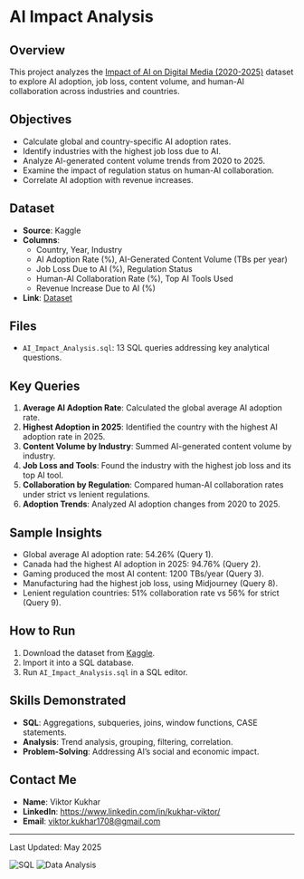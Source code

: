 # AI Impact Analysis

## Overview
This project analyzes the [Impact of AI on Digital Media (2020-2025)](https://www.kaggle.com/datasets/atharvasoundankar/impact-of-ai-on-digital-media-2020-2025) dataset to explore AI adoption, job loss, content volume, and human-AI collaboration across industries and countries.

## Objectives
- Calculate global and country-specific AI adoption rates.
- Identify industries with the highest job loss due to AI.
- Analyze AI-generated content volume trends from 2020 to 2025.
- Examine the impact of regulation status on human-AI collaboration.
- Correlate AI adoption with revenue increases.

## Dataset
- **Source**: Kaggle
- **Columns**:
  - Country, Year, Industry
  - AI Adoption Rate (%), AI-Generated Content Volume (TBs per year)
  - Job Loss Due to AI (%), Regulation Status
  - Human-AI Collaboration Rate (%), Top AI Tools Used
  - Revenue Increase Due to AI (%)
- **Link**: [Dataset](https://www.kaggle.com/datasets/atharvasoundankar/impact-of-ai-on-digital-media-2020-2025)

## Files
- `AI_Impact_Analysis.sql`: 13 SQL queries addressing key analytical questions.

## Key Queries
1. **Average AI Adoption Rate**: Calculated the global average AI adoption rate.
2. **Highest Adoption in 2025**: Identified the country with the highest AI adoption rate in 2025.
3. **Content Volume by Industry**: Summed AI-generated content volume by industry.
4. **Job Loss and Tools**: Found the industry with the highest job loss and its top AI tool.
5. **Collaboration by Regulation**: Compared human-AI collaboration rates under strict vs lenient regulations.
6. **Adoption Trends**: Analyzed AI adoption changes from 2020 to 2025.

## Sample Insights
- Global average AI adoption rate: 54.26% (Query 1).
- Canada had the highest AI adoption in 2025: 94.76% (Query 2).
- Gaming produced the most AI content: 1200 TBs/year (Query 3).
- Manufacturing had the highest job loss, using Midjourney (Query 8).
- Lenient regulation countries: 51% collaboration rate vs 56% for strict (Query 9).

## How to Run
1. Download the dataset from [Kaggle](https://www.kaggle.com/datasets/atharvasoundankar/impact-of-ai-on-digital-media-2020-2025).
2. Import it into a SQL database.
3. Run `AI_Impact_Analysis.sql` in a SQL editor.

## Skills Demonstrated
- **SQL**: Aggregations, subqueries, joins, window functions, CASE statements.
- **Analysis**: Trend analysis, grouping, filtering, correlation.
- **Problem-Solving**: Addressing AI’s social and economic impact.

## Contact Me
- **Name**: Viktor Kukhar
- **LinkedIn**: https://www.linkedin.com/in/kukhar-viktor/
- **Email**: viktor.kukhar1708@gmail.com

---
Last Updated: May 2025

![SQL](https://img.shields.io/badge/SQL-MySQL-blue)
![Data Analysis](https://img.shields.io/badge/Analysis-Insights-green)
